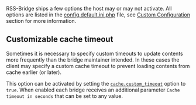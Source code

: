RSS-Bridge ships a few options the host may or may not activate.
All options are listed in the [config.default.ini.php](https://github.com/RSS-Bridge/rss-bridge/blob/master/config.default.ini.php) file,
see [Custom Configuration](08_Custom_Configuration.md) section for more information.

## Customizable cache timeout

Sometimes it is necessary to specify custom timeouts to update contents more frequently
than the bridge maintainer intended.
In these cases the client may specify a custom cache timeout to prevent loading contents
from cache earlier (or later).

This option can be activated by setting the [`cache.custom_timeout`](08_Custom_Configuration.md#custom_timeout) option to `true`.
When enabled each bridge receives an additional parameter `Cache timeout in seconds`
that can be set to any value.
